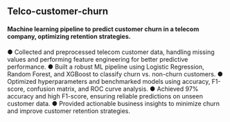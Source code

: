 ## Telco-customer-churn

 #### Machine learning pipeline to predict customer churn in a telecom company, optimizing retention strategies.

● Collected and preprocessed telecom customer data, handling missing values and performing feature engineering for better predictive performance.
● Built a robust ML pipeline using Logistic Regression, Random Forest, and XGBoost to classify churn vs. non-churn customers.
● Optimized hyperparameters and benchmarked models using accuracy, F1-score, confusion matrix, and ROC curve analysis.
● Achieved 97% accuracy and high F1-score, ensuring reliable predictions on unseen customer data.
● Provided actionable business insights to minimize churn and improve customer retention strategies.
